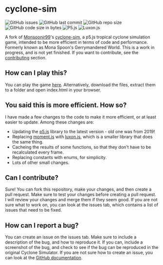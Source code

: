 # cyclone-sim
![GitHub issues](https://img.shields.io/github/issues/strawberrymaster/cyclone-sim)
![GitHub last commit](https://img.shields.io/github/last-commit/strawberrymaster/cyclone-sim)
![GitHub repo size](https://img.shields.io/github/repo-size/strawberrymaster/cyclone-sim)
![GitHub code size in bytes](https://img.shields.io/github/languages/code-size/strawberrymaster/cyclone-sim)
![P5.js](https://img.shields.io/badge/p5.js-v1.7.0-ED225D)
![Luxon.js](https://img.shields.io/badge/luxon.js-v3.4.0-ED225D)


A fork of [Monsoonjr99](https://monsoonjr99.github.io)'s [cyclone-sim](https://monsoonjr99.github.io/cyclone-sim/), a p5.js tropical cyclone simulation game, intended to be more efficient in terms of code and performance. Formerly known as Mona Spoon's Gerrymandered World. This is a work in progress, and is not yet finished. If you want to contribute, see the [contributing](#can-i-contribute) section.

## How can I play this?
You can play the game [here](https://strawberrymaster.github.io/cyclone-sim/). Alternatively, download the files, extract them to a folder and open index.html in your browser.
## You said this is more efficient. How so?
I have made a few changes to the code to make it more efficient, or at least easier to update. Among these changes are:
- Updating the [p5.js](https://p5js.org) library to the latest version - old one was from 2019!
- Replacing [moment.js](https://momentjs.com/) with [luxon.js](https://moment.github.io/luxon/), which is a smaller library that does the same thing.
- Cacheing the results of some functions, so that they don't have to be recalculated every frame.
- Replacing constants with enums, for simplicity.
- Lots of other small changes.
## Can I contribute?
Sure! You can fork this repository, make your changes, and then create a pull request. Make sure to test your changes before creating a pull request. I will review your changes and merge them if they seem good. If you are not sure what to work on, you can look at the issues tab, which contains a list of issues that need to be fixed.
## How can I report a bug?
You can create an issue on the issues tab. Make sure to include a description of the bug, and how to reproduce it. If you can, include a screenshot of the bug, and check to see if the bug can be reproduced in the original Cyclone Simulator. If you are not sure how to create an issue, you can look at the [GitHub documentation](https://docs.github.com/en/github/managing-your-work-on-github/creating-an-issue).
